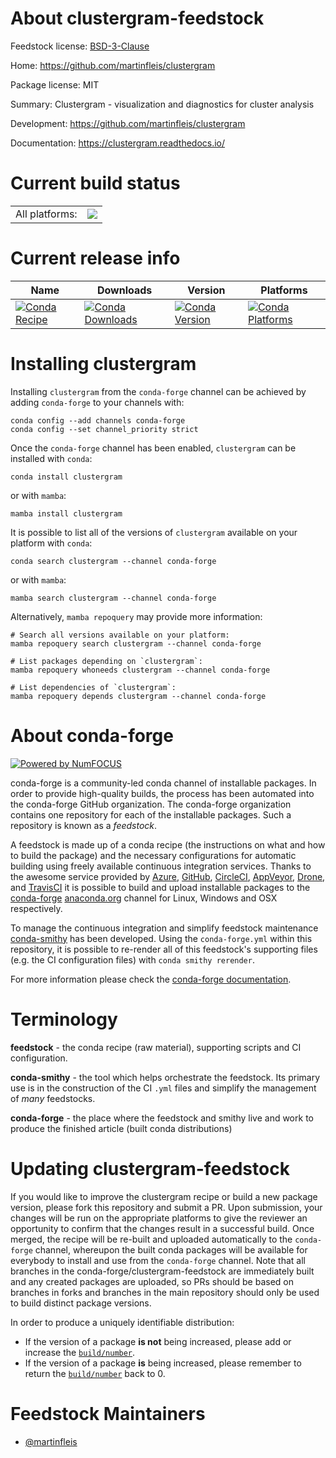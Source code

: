 About clustergram-feedstock
===========================

Feedstock license: [BSD-3-Clause](https://github.com/conda-forge/clustergram-feedstock/blob/main/LICENSE.txt)

Home: https://github.com/martinfleis/clustergram

Package license: MIT

Summary: Clustergram - visualization and diagnostics for cluster analysis

Development: https://github.com/martinfleis/clustergram

Documentation: https://clustergram.readthedocs.io/

Current build status
====================


<table><tr><td>All platforms:</td>
    <td>
      <a href="https://dev.azure.com/conda-forge/feedstock-builds/_build/latest?definitionId=11512&branchName=main">
        <img src="https://dev.azure.com/conda-forge/feedstock-builds/_apis/build/status/clustergram-feedstock?branchName=main">
      </a>
    </td>
  </tr>
</table>

Current release info
====================

| Name | Downloads | Version | Platforms |
| --- | --- | --- | --- |
| [![Conda Recipe](https://img.shields.io/badge/recipe-clustergram-green.svg)](https://anaconda.org/conda-forge/clustergram) | [![Conda Downloads](https://img.shields.io/conda/dn/conda-forge/clustergram.svg)](https://anaconda.org/conda-forge/clustergram) | [![Conda Version](https://img.shields.io/conda/vn/conda-forge/clustergram.svg)](https://anaconda.org/conda-forge/clustergram) | [![Conda Platforms](https://img.shields.io/conda/pn/conda-forge/clustergram.svg)](https://anaconda.org/conda-forge/clustergram) |

Installing clustergram
======================

Installing `clustergram` from the `conda-forge` channel can be achieved by adding `conda-forge` to your channels with:

```
conda config --add channels conda-forge
conda config --set channel_priority strict
```

Once the `conda-forge` channel has been enabled, `clustergram` can be installed with `conda`:

```
conda install clustergram
```

or with `mamba`:

```
mamba install clustergram
```

It is possible to list all of the versions of `clustergram` available on your platform with `conda`:

```
conda search clustergram --channel conda-forge
```

or with `mamba`:

```
mamba search clustergram --channel conda-forge
```

Alternatively, `mamba repoquery` may provide more information:

```
# Search all versions available on your platform:
mamba repoquery search clustergram --channel conda-forge

# List packages depending on `clustergram`:
mamba repoquery whoneeds clustergram --channel conda-forge

# List dependencies of `clustergram`:
mamba repoquery depends clustergram --channel conda-forge
```


About conda-forge
=================

[![Powered by
NumFOCUS](https://img.shields.io/badge/powered%20by-NumFOCUS-orange.svg?style=flat&colorA=E1523D&colorB=007D8A)](https://numfocus.org)

conda-forge is a community-led conda channel of installable packages.
In order to provide high-quality builds, the process has been automated into the
conda-forge GitHub organization. The conda-forge organization contains one repository
for each of the installable packages. Such a repository is known as a *feedstock*.

A feedstock is made up of a conda recipe (the instructions on what and how to build
the package) and the necessary configurations for automatic building using freely
available continuous integration services. Thanks to the awesome service provided by
[Azure](https://azure.microsoft.com/en-us/services/devops/), [GitHub](https://github.com/),
[CircleCI](https://circleci.com/), [AppVeyor](https://www.appveyor.com/),
[Drone](https://cloud.drone.io/welcome), and [TravisCI](https://travis-ci.com/)
it is possible to build and upload installable packages to the
[conda-forge](https://anaconda.org/conda-forge) [anaconda.org](https://anaconda.org/)
channel for Linux, Windows and OSX respectively.

To manage the continuous integration and simplify feedstock maintenance
[conda-smithy](https://github.com/conda-forge/conda-smithy) has been developed.
Using the ``conda-forge.yml`` within this repository, it is possible to re-render all of
this feedstock's supporting files (e.g. the CI configuration files) with ``conda smithy rerender``.

For more information please check the [conda-forge documentation](https://conda-forge.org/docs/).

Terminology
===========

**feedstock** - the conda recipe (raw material), supporting scripts and CI configuration.

**conda-smithy** - the tool which helps orchestrate the feedstock.
                   Its primary use is in the construction of the CI ``.yml`` files
                   and simplify the management of *many* feedstocks.

**conda-forge** - the place where the feedstock and smithy live and work to
                  produce the finished article (built conda distributions)


Updating clustergram-feedstock
==============================

If you would like to improve the clustergram recipe or build a new
package version, please fork this repository and submit a PR. Upon submission,
your changes will be run on the appropriate platforms to give the reviewer an
opportunity to confirm that the changes result in a successful build. Once
merged, the recipe will be re-built and uploaded automatically to the
`conda-forge` channel, whereupon the built conda packages will be available for
everybody to install and use from the `conda-forge` channel.
Note that all branches in the conda-forge/clustergram-feedstock are
immediately built and any created packages are uploaded, so PRs should be based
on branches in forks and branches in the main repository should only be used to
build distinct package versions.

In order to produce a uniquely identifiable distribution:
 * If the version of a package **is not** being increased, please add or increase
   the [``build/number``](https://docs.conda.io/projects/conda-build/en/latest/resources/define-metadata.html#build-number-and-string).
 * If the version of a package **is** being increased, please remember to return
   the [``build/number``](https://docs.conda.io/projects/conda-build/en/latest/resources/define-metadata.html#build-number-and-string)
   back to 0.

Feedstock Maintainers
=====================

* [@martinfleis](https://github.com/martinfleis/)


